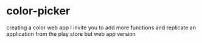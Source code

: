 # color-picker
creating a color web app I invite you to add more functions
and replicate an application from the play store but web app version
